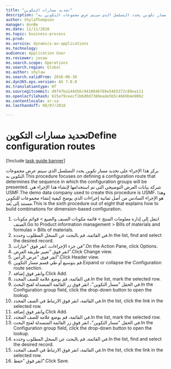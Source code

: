 ```yaml
--- 
title: "تحديد مسارات التكوين"
description: "يركز هذا الإجراء على تحديد مسار تكوين يحدد التسلسل الذي سيتم عرض مجموعات التكوين به."
author: ShylaThompson
manager: AnnBe
ms.date: 11/11/2016
ms.topic: business-process
ms.prod: 
ms.service: dynamics-ax-applications
ms.technology: 
audience: Application User
ms.reviewer: josaw
ms.search.scope: Operations
ms.search.region: Global
ms.author: shylaw
ms.search.validFrom: 2016-06-30
ms.dyn365.ops.version: AX 7.0.0
ms.translationtype: HT
ms.sourcegitcommit: d9747ba144d56c9410846769e5465372c89ea111
ms.openlocfilehash: 615e79ceecf1b6d0d7389eade5b5c4669b4e9062
ms.contentlocale: ar-sa
ms.lasthandoff: 08/07/2018

---
```

# <a name="define-configuration-routes"></a><span data-ttu-id="31bf4-103">تحديد مسارات التكوين</span><span class="sxs-lookup"><span data-stu-id="31bf4-103">Define configuration routes</span></span>

[!include [task guide banner](../../includes/task-guide-banner.md)]

<span data-ttu-id="31bf4-104">يركز هذا الإجراء على تحديد مسار تكوين يحدد التسلسل الذي سيتم عرض مجموعات التكوين به.</span><span class="sxs-lookup"><span data-stu-id="31bf4-104">This procedure focuses on defining a configuration route that determines the sequence in which the configuration groups will be presented.</span></span> <span data-ttu-id="31bf4-105">شركة بيانات العرض التوضيحي التي تم استخدامها لإنشاء هذا الإجراء هي USMF.</span><span class="sxs-lookup"><span data-stu-id="31bf4-105">The demo data company used to create this procedure is USMF.</span></span> <span data-ttu-id="31bf4-106">وهذا هو الإجراء السادس من أصل ثمانية إجراءات الذي يوضح كيفية إنشاء مجموعات للتكوين مستند إلى بُعد.</span><span class="sxs-lookup"><span data-stu-id="31bf4-106">This is the sixth procedure out of eight that explains how to build combinations for dimension-based configuration.</span></span>

1. <span data-ttu-id="31bf4-107">انتقل إلى إدارة معلومات المنتج > قائمة مكونات الصنف والصيغ > قوائم مكونات الصنف.</span><span class="sxs-lookup"><span data-stu-id="31bf4-107">Go to Product information management > Bills of materials and formulas > Bills of materials.</span></span>
2. <span data-ttu-id="31bf4-108">في القائمة، قم بالبحث عن السجل المطلوب وحدده.</span><span class="sxs-lookup"><span data-stu-id="31bf4-108">In the list, find and select the desired record.</span></span>
3. <span data-ttu-id="31bf4-109">في جزء الإجراءات، انقر فوق "خيارات".</span><span class="sxs-lookup"><span data-stu-id="31bf4-109">On the Action Pane, click Options.</span></span>
4. <span data-ttu-id="31bf4-110">انقر فوق "تغيير طريقة العرض‬".</span><span class="sxs-lookup"><span data-stu-id="31bf4-110">Click Change view.</span></span>
5. <span data-ttu-id="31bf4-111">انقر فوق "عرض الرأس".</span><span class="sxs-lookup"><span data-stu-id="31bf4-111">Click Header view.</span></span>
6. <span data-ttu-id="31bf4-112">قم بتوسيع أو طي قسم مسار التكوين.</span><span class="sxs-lookup"><span data-stu-id="31bf4-112">Expand or collapse the Configuration route section.</span></span>
7. <span data-ttu-id="31bf4-113">وانقر فوق إضافة.</span><span class="sxs-lookup"><span data-stu-id="31bf4-113">Click Add.</span></span>
8. <span data-ttu-id="31bf4-114">في القائمة، قم بوضع علامة للصف المحدد.</span><span class="sxs-lookup"><span data-stu-id="31bf4-114">In the list, mark the selected row.</span></span>
9. <span data-ttu-id="31bf4-115">في الحقل "مسار التكوين"، انقر فوق زر القائمة المنسدلة لفتح البحث.</span><span class="sxs-lookup"><span data-stu-id="31bf4-115">In the Configuration group field, click the drop-down button to open the lookup.</span></span>
10. <span data-ttu-id="31bf4-116">في القائمة، انقر فوق الارتباط في الصف المحدد.</span><span class="sxs-lookup"><span data-stu-id="31bf4-116">In the list, click the link in the selected row.</span></span>
11. <span data-ttu-id="31bf4-117">وانقر فوق إضافة.</span><span class="sxs-lookup"><span data-stu-id="31bf4-117">Click Add.</span></span>
12. <span data-ttu-id="31bf4-118">في القائمة، قم بوضع علامة للصف المحدد.</span><span class="sxs-lookup"><span data-stu-id="31bf4-118">In the list, mark the selected row.</span></span>
13. <span data-ttu-id="31bf4-119">في الحقل "مسار التكوين"، انقر فوق زر القائمة المنسدلة لفتح البحث.</span><span class="sxs-lookup"><span data-stu-id="31bf4-119">In the Configuration group field, click the drop-down button to open the lookup.</span></span>
14. <span data-ttu-id="31bf4-120">في القائمة، قم بالبحث عن السجل المطلوب وحدده.</span><span class="sxs-lookup"><span data-stu-id="31bf4-120">In the list, find and select the desired record.</span></span>
15. <span data-ttu-id="31bf4-121">في القائمة، انقر فوق الارتباط في الصف المحدد.</span><span class="sxs-lookup"><span data-stu-id="31bf4-121">In the list, click the link in the selected row.</span></span>
16. <span data-ttu-id="31bf4-122">انقر فوق "حفظ".</span><span class="sxs-lookup"><span data-stu-id="31bf4-122">Click Save.</span></span>


